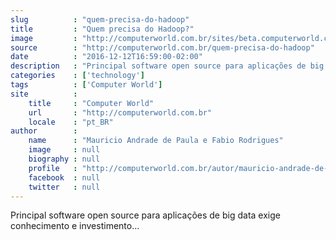 ```yaml
---
slug          : "quem-precisa-do-hadoop"
title         : "Quem precisa do Hadoop?"
image         : "http://computerworld.com.br/sites/beta.computerworld.com.br/files/news_articles/big_data2.jpg"
source        : "http://computerworld.com.br/quem-precisa-do-hadoop"
date          : "2016-12-12T16:59:00-02:00"
description   : "Principal software open source para aplicações de big data exige conhecimento e investimento..."
categories    : ['technology']
tags          : ['Computer World']
site          :
    title     : "Computer World"
    url       : "http://computerworld.com.br"
    locale    : "pt_BR"
author        :
    name      : "Mauricio Andrade de Paula e Fabio Rodrigues"
    image     : null
    biography : null
    profile   : "http://computerworld.com.br/autor/mauricio-andrade-de-paula-e-fabio-rodrigues"
    facebook  : null
    twitter   : null
---
```


Principal software open source para aplicações de big data exige conhecimento e investimento...
